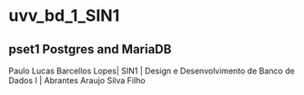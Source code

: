 # uvv_bd_1_SIN1
## pset1 Postgres and MariaDB
Paulo Lucas Barcellos Lopes| SIN1 | Design e Desenvolvimento de Banco de Dados I | Abrantes Araujo Silva Filho 

